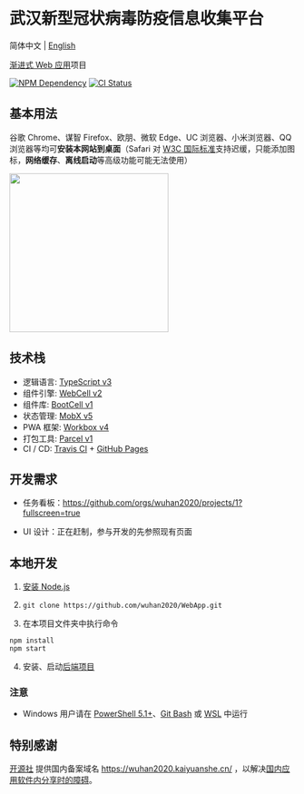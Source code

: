 # 武汉新型冠状病毒防疫信息收集平台

简体中文 | [English](./README_EN.md)

[渐进式 Web 应用][1]项目

[![NPM Dependency](https://david-dm.org/wuhan2020/WebApp.svg)][2]
[![CI Status](https://github.com/wuhan2020/WebApp/workflows/PWA%20CI/CD/badge.svg)][3]

## 基本用法

谷歌 Chrome、谋智 Firefox、欧朋、微软 Edge、UC 浏览器、小米浏览器、QQ 浏览器等均可**安装本网站到桌面**（Safari 对 [W3C 国际标准][4]支持迟缓，只能添加图标，**网络缓存**、**离线启动**等高级功能可能无法使用）

<img width='280' src='source/image/WuHan2020-PWA.jpg' />

## 技术栈

-   逻辑语言: [TypeScript v3][5]
-   组件引擎: [WebCell v2][6]
-   组件库: [BootCell v1][7]
-   状态管理: [MobX v5][8]
-   PWA 框架: [Workbox v4][9]
-   打包工具: [Parcel v1][10]
-   CI / CD: [Travis CI][11] + [GitHub Pages][12]

## 开发需求

-   任务看板：https://github.com/orgs/wuhan2020/projects/1?fullscreen=true

-   UI 设计：正在赶制，参与开发的先参照现有页面

## 本地开发

1. [安装 Node.js](https://nodejs.org/en/download/package-manager/)

2. `git clone https://github.com/wuhan2020/WebApp.git`

3. 在本项目文件夹中执行命令

```shell
npm install
npm start
```

4. 安装、启动[后端项目](https://github.com/wuhan2020/rest-api)

### 注意

-   Windows 用户请在 [PowerShell 5.1+][13]、[Git Bash][14] 或 [WSL][15] 中运行

## 特别感谢

[开源社][16] 提供国内备案域名 https://wuhan2020.kaiyuanshe.cn/ ，以解决[国内应用软件内分享时的障碍][17]。

[1]: https://developers.google.cn/web/progressive-web-apps
[2]: https://david-dm.org/wuhan2020/WebApp
[3]: https://github.com/wuhan2020/WebApp/actions
[4]: https://www.w3.org/
[5]: https://typescriptlang.org
[6]: https://web-cell.dev/
[7]: https://web-cell.dev/BootCell/
[8]: https://mobx.js.org
[9]: https://developers.google.com/web/tools/workbox
[10]: https://parceljs.org
[11]: https://travis-ci.com/
[12]: https://pages.github.com/
[13]: https://docs.microsoft.com/zh-cn/powershell/scripting/learn/using-familiar-command-names?view=powershell-5.1
[14]: https://gitforwindows.org/#bash
[15]: https://docs.microsoft.com/en-us/windows/wsl/install-win10
[16]: https://kaiyuanshe.cn/
[17]: https://github.com/wuhan2020/WebApp/issues/21
